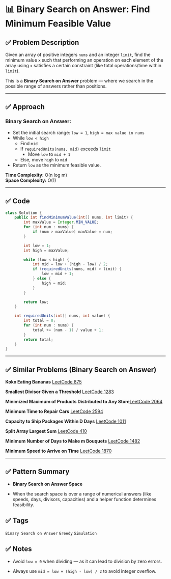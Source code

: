 
# 📊 Binary Search on Answer: Find Minimum Feasible Value

## ✅ Problem Description

Given an array of positive integers `nums` and an integer `limit`, find the minimum value `x` such that performing an operation on each element of the array using `x` satisfies a certain constraint (like total operations/time within `limit`).

This is a **Binary Search on Answer** problem — where we search in the possible range of answers rather than positions.

---

## ✅ Approach

### Binary Search on Answer:
- Set the initial search range: `low = 1`, `high = max value in nums`
- While `low < high`
  - Find `mid`
  - If `requiredUnits(nums, mid)` exceeds `limit`
    - Move `low` to `mid + 1`
  - Else, move `high` to `mid`
- Return `low` as the minimum feasible value.

**Time Complexity:** O(n log m)  
**Space Complexity:** O(1)

---

## ✅ Code

```java
class Solution {
    public int findMinimumValue(int[] nums, int limit) {
        int maxValue = Integer.MIN_VALUE;
        for (int num : nums) {
            if (num > maxValue) maxValue = num;
        }

        int low = 1;
        int high = maxValue;

        while (low < high) {
            int mid = low + (high - low) / 2;
            if (requiredUnits(nums, mid) > limit) {
                low = mid + 1;
            } else {
                high = mid;
            }
        }

        return low;
    }

    int requiredUnits(int[] nums, int value) {
        int total = 0;
        for (int num : nums) {
            total += (num - 1) / value + 1;
        }
        return total;
    }
}

```

----------

## ✅ Similar Problems (Binary Search on Answer)


**Koko Eating Bananas**	[LeetCode 875](https://leetcode.com/problems/koko-eating-bananas/)

**Smallest Divisor Given a Threshold**	[LeetCode 1283](https://leetcode.com/problems/smallest-divisor-given-a-threshold/)

**Minimized Maximum of Products Distributed to Any Store**[LeetCode 2064](https://leetcode.com/problems/minimized-maximum-of-products-distributed-to-any-store/)

**Minimum Time to Repair Cars**	[LeetCode 2594](https://leetcode.com/problems/minimum-time-to-repair-cars/)

**Capacity to Ship Packages Within D Days**	[LeetCode 1011](https://leetcode.com/problems/capacity-to-ship-packages-within-d-days/)

**Split Array Largest Sum**	[LeetCode 410](https://leetcode.com/problems/split-array-largest-sum/)

**Minimum Number of Days to Make m Bouquets**	[LeetCode 1482](https://leetcode.com/problems/minimum-number-of-days-to-make-m-bouquets/)

**Minimum Speed to Arrive on Time**	[LeetCode 1870](https://leetcode.com/problems/minimum-speed-to-arrive-on-time/)

----------

## ✅ Pattern Summary

-   **Binary Search on Answer Space**
    
-   When the search space is over a range of numerical answers (like speeds, days, divisors, capacities) and a helper function determines feasibility.


## ✅ Tags

`Binary Search on Answer` `Greedy` `Simulation`



## ✅ Notes

-   Avoid `low = 0` when dividing — as it can lead to division by zero errors.
    
-   Always use `mid = low + (high - low) / 2` to avoid integer overflow.
    
